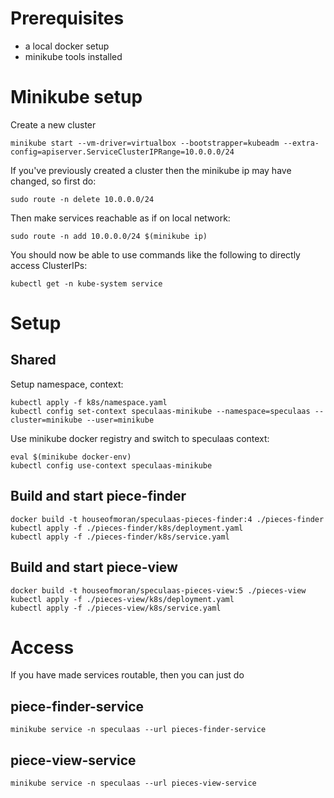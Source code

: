 # Prerequisites

* a local docker setup
* minikube tools installed

# Minikube setup

Create a new cluster

    minikube start --vm-driver=virtualbox --bootstrapper=kubeadm --extra-config=apiserver.ServiceClusterIPRange=10.0.0.0/24

If you've previously created a cluster then the minikube ip may have changed, so first do:

    sudo route -n delete 10.0.0.0/24
    
Then make services reachable as if on local network:

    sudo route -n add 10.0.0.0/24 $(minikube ip)

You should now be able to use commands like the following to directly access ClusterIPs:

    kubectl get -n kube-system service

# Setup

## Shared

Setup namespace, context:

    kubectl apply -f k8s/namespace.yaml
    kubectl config set-context speculaas-minikube --namespace=speculaas --cluster=minikube --user=minikube

Use minikube docker registry and switch to speculaas context:

    eval $(minikube docker-env)
    kubectl config use-context speculaas-minikube
    
## Build and start piece-finder

    docker build -t houseofmoran/speculaas-pieces-finder:4 ./pieces-finder
    kubectl apply -f ./pieces-finder/k8s/deployment.yaml
    kubectl apply -f ./pieces-finder/k8s/service.yaml

## Build and start piece-view

    docker build -t houseofmoran/speculaas-pieces-view:5 ./pieces-view
    kubectl apply -f ./pieces-view/k8s/deployment.yaml
    kubectl apply -f ./pieces-view/k8s/service.yaml

# Access

If you have made services routable, then you can just do

    

## piece-finder-service

    minikube service -n speculaas --url pieces-finder-service

## piece-view-service

    minikube service -n speculaas --url pieces-view-service
